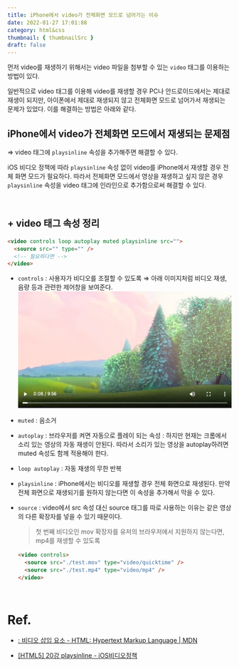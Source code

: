 ```yaml
---
title: iPhone에서 video가 전체화면 모드로 넘어가는 이슈
date: 2022-01-27 17:01:88
category: html&css
thumbnail: { thumbnailSrc }
draft: false
---
```


먼저 video를 재생하기 위해서는 video 파일을 첨부할 수 있는 `video` 태그를 이용하는 방법이 있다.

일반적으로 video 태그를 이용해 video를 재생할 경우 PC나 안드로이드에서는 제대로 재생이 되지만, 아이폰에서 제대로 재생되지 않고 전체화면 모드로 넘어가서 재생되는 문제가 있었다. 이를 해결하는 방법은 아래와 같다.

## iPhone에서 video가 전체화면 모드에서 재생되는 문제점

⇒ video 태그에 `playsinline` 속성을 추가해주면 해결할 수 있다.

iOS 비디오 정책에 따라 `playsinline` 속성 없이 video를 iPhone에서 재생할 경우 전체 화면 모드가 필요하다. 따라서 전체화면 모드에서 영상을 재생하고 싶지 않은 경우 `playsinline` 속성을 video 태그에 인라인으로 추가함으로써 해결할 수 있다.

</br>

## + video 태그 속성 정리

```html
<video controls loop autoplay muted playsinline src="">
  <source src="" type="" />
  <!-- 필요하다면 -->
</video>
```

- `controls` : 사용자가 비디오를 조절할 수 있도록 ⇒ 아래 이미지처럼 비디오 재생, 음량 등과 관련한 제어창을 보여준다.
  <img src="./img/video.png"/>

- `muted` : 음소거
- `autoplay` : 브라우저를 켜면 자동으로 플레이 되는 속성
  : 하지만 현재는 크롬에서 소리 있는 영상의 자동 재생이 안된다. 따라서 소리가 있는 영상을 autoplay하려면 muted 속성도 함께 적용해야 한다.
- `loop autoplay` : 자동 재생의 무한 반복
- `playsinline` : iPhone에서는 비디오를 재생할 경우 전체 화면으로 재생된다. 만약 전체 화면으로 재생되기를 원하지 않는다면 이 속성을 추가해서 막을 수 있다.
- `source` : video에서 src 속성 대신 source 태그를 따로 사용하는 이유는 같은 영상의 다른 확장자를 넣을 수 있기 때문이다.
  > 첫 번째 비디오인 mov 확장자를 유저의 브라우저에서 지원하지 않는다면, mp4를 재생할 수 있도록
  ```html
  <video controls>
    <source src="./test.mov" type="video/quicktime" />
    <source src="./test.mp4" type="video/mp4" />
  </video>
  ```

</br>

# Ref.

- [: 비디오 삽입 요소 - HTML: Hypertext Markup Language | MDN](https://developer.mozilla.org/ko/docs/Web/HTML/Element/Video)

- [[HTML5] 20강 playsinline - iOS비디오정책](https://ossam5.tistory.com/155)
